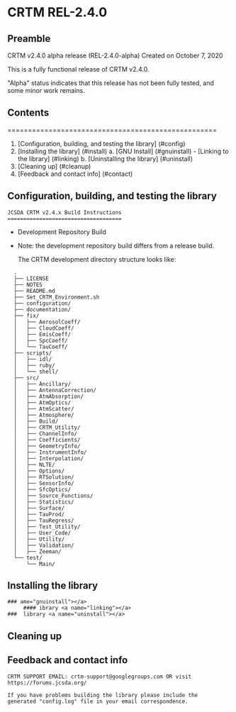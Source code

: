# CRTM REL-2.4.0


## Preamble
CRTM v2.4.0 alpha release (REL-2.4.0-alpha)
Created on October 7, 2020

This is a fully functional release of CRTM v2.4.0.

"Alpha" status indicates that this release has not been fully tested, and some minor work remains.



  ## Contents
  ===================================================
  1. [Configuration, building, and testing the library] (#config)
  2. [Installing the library] (#install)
    a. [GNU Install] (#gnuinstall)
         - [Linking to the library] (#linking)
    b. [Uninstalling the library] (#uninstall)
  3. [Cleaning up] (#cleanup)
  4. [Feedback and contact info] (#contact)



  ## Configuration, building, and testing the library <a name="config"></a>
	
	JCSDA CRTM v2.4.x Build Instructions
	====================================
  - Development Repository Build
  - Note: the development repository build differs from a release build. 
	
	The CRTM development directory structure looks like:

```
  .
  ├── LICENSE
  ├── NOTES
  ├── README.md
  ├── Set_CRTM_Environment.sh
  ├── configuration/
  ├── documentation/
  ├── fix/
  │   ├── AerosolCoeff/
  │   ├── CloudCoeff/
  │   ├── EmisCoeff/
  │   ├── SpcCoeff/
  │   └── TauCoeff/
  ├── scripts/
  │   ├── idl/
  │   ├── ruby/
  │   └── shell/
  ├── src/
  │   ├── Ancillary/
  │   ├── AntennaCorrection/
  │   ├── AtmAbsorption/
  │   ├── AtmOptics/
  │   ├── AtmScatter/
  │   ├── Atmosphere/
  │   ├── Build/
  │   ├── CRTM_Utility/
  │   ├── ChannelInfo/
  │   ├── Coefficients/
  │   ├── GeometryInfo/
  │   ├── InstrumentInfo/
  │   ├── Interpolation/
  │   ├── NLTE/
  │   ├── Options/
  │   ├── RTSolution/
  │   ├── SensorInfo/
  │   ├── SfcOptics/
  │   ├── Source_Functions/
  │   ├── Statistics/
  │   ├── Surface/
  │   ├── TauProd/
  │   ├── TauRegress/
  │   ├── Test_Utility/
  │   ├── User_Code/
  │   ├── Utility/
  │   ├── Validation/
  │   ├── Zeeman/
  └── test/
      └── Main/
```
  
  ## Installing the library <a name="install"></a>
    ### ame="gnuinstall"></a>
         #### ibrary <a name="linking"></a>
    ###  library <a name="uninstall"></a>
  ## Cleaning up <a name="cleanup"></a>


  ## Feedback and contact info <a name="contact"></a>

	CRTM SUPPORT EMAIL: crtm-support@googlegroups.com OR visit https://forums.jcsda.org/

	If you have problems building the library please include the
	generated "config.log" file in your email correspondence.






